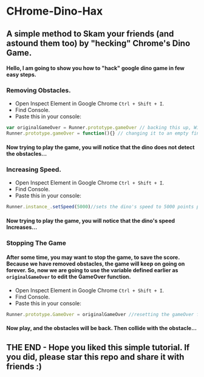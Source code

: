 # CHrome-Dino-Hax
## A simple method to Skam your friends (and astound them too) by "hecking" Chrome's Dino Game.

#### Hello, I am going to show you how to "hack" google dino game in few easy steps.

### Removing Obstacles.
- Open Inspect Element in Google Chrome `Ctrl + Shift + I`.
- Find Console.
- Paste this in your console:
 ```js
var originalGameOver = Runner.prototype.gameOver // backing this up, Will be needed to stop the game...
Runner.prototype.gameOver = function(){} // changing it to an empty finction XD
 ```
#### Now trying to play the game, you will notice that the dino does not detect the obstacles...
### Increasing Speed.
- Open Inspect Element in Google Chrome `Ctrl + Shift + I`.
- Find Console.
- Paste this in your console:
 ```js
Runner.instance_.setSpeed(5000)//sets the dino's speed to 5000 points per second
 ```
#### Now trying to play the game, you will notice that the dino's speed Increases...
### Stopping The Game
#### After some time, you may want to stop the game, to save the score. Because we have removed obstacles, the game will keep on going on forever. So, now we are going to use the variable defined earlier as `originalGameOver` to edit the GameOver function.
- Open Inspect Element in Google Chrome `Ctrl + Shift + I`.
- Find Console.
- Paste this in your console:
 ```js
Runner.prototype.GameOver = originalGameOver //resetting the gameOver function.
```
#### Now play, and the obstacles will be back. Then collide with the obstacle...

## THE END - Hope you liked this simple tutorial. If you did, please star this repo and share it with friends :)
